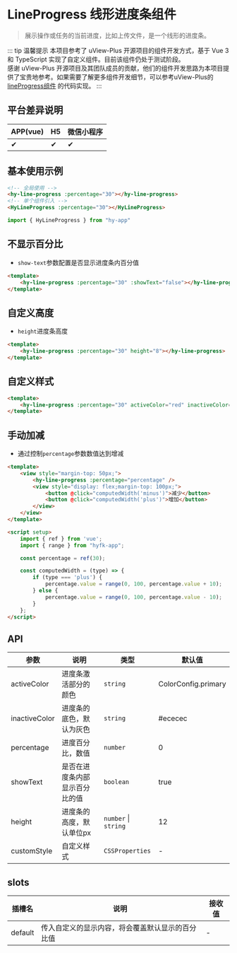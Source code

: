 # LineProgress 线形进度条组件
> 展示操作或任务的当前进度，比如上传文件，是一个线形的进度条。

::: tip 温馨提示
本项目参考了 uView-Plus 开源项目的组件开发方式，基于 Vue 3 和 TypeScript 实现了自定义组件。目前该组件仍处于测试阶段。<br>
感谢 uView-Plus 开源项目及其团队成员的贡献，他们的组件开发思路为本项目提供了宝贵地参考。如果需要了解更多组件开发细节，可以参考uView-Plus的 [lineProgress组件](https://uiadmin.net/uview-plus/components/lineProgress.html) 的代码实现。
:::

## 平台差异说明

| APP(vue) | H5 | 微信小程序 |
|-----|----|-------|
| ✔   | ✔  | ✔     |

## 基本使用示例

```html
<!-- 全局使用 -->
<hy-line-progress :percentage="30"></hy-line-progress>
<!-- 单个组件引入 -->
<HyLineProgress :percentage="30"></HyLineProgress>
```
```ts
import { HyLineProgress } from "hy-app"
```

## 不显示百分比
- `show-text`参数配置是否显示进度条内百分值
```html
<template>
    <hy-line-progress :percentage="30" :showText="false"></hy-line-progress>
</template>
```

## 自定义高度
- `height`进度条高度
```html
<template>
    <hy-line-progress :percentage="30" height="8"></hy-line-progress>
</template>
```

## 自定义样式

```html
<template>
    <hy-line-progress :percentage="30" activeColor="red" inactiveColor="greed"></hy-line-progress>
</template>
```

## 手动加减
- 通过控制`percentage`参数数值达到增减

```html
<template>
    <view style="margin-top: 50px;">
        <hy-line-progress :percentage="percentage" />
        <view style="display: flex;margin-top: 100px;">
            <button @click="computedWidth('minus')">减少</button>
            <button @click="computedWidth('plus')">增加</button>
        </view>
    </view>
</template>

<script setup>
    import { ref } from 'vue';
    import { range } from "hyfk-app";

    const percentage = ref(30);

    const computedWidth = (type) => {
        if (type === 'plus') {
            percentage.value = range(0, 100, percentage.value + 10);
        } else {
            percentage.value = range(0, 100, percentage.value - 10);
        }
    };
</script>
```

## API

| 参数            | 说明              | 类型                   | 默认值                 |
|---------------|-----------------|----------------------|---------------------|
| activeColor   | 进度条激活部分的颜色      | `string`             | ColorConfig.primary |
| inactiveColor | 进度条的底色，默认为灰色    | `string`             | #ececec             |
| percentage    | 进度百分比，数值        | `number`             | 0                   |
| showText      | 是否在进度条内部显示百分比的值 | `boolean`            | true                |
| height        | 进度条的高度，默认单位px	  | `number` \| `string` | 12                  |
| customStyle   | 自定义样式           | `CSSProperties`      | -                   |


## slots

| 插槽名     | 说明                       | 接收值 |
|---------|--------------------------|-----|
| default | 传入自定义的显示内容，将会覆盖默认显示的百分比值 | -   |

<demo-model url="pages/components/lineProgress/lineProgress"></demo-model>